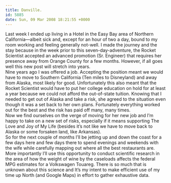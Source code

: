 ```yaml
---
title: Danville.
id: 5885
date: Sun, 09 Mar 2008 18:21:55 +0000
---
```


Last week I ended up living in a Hotel in the Easy Bay area of Northern California—albeit sick and, except for an hour of two a day, bound to my room working and feeling generally not-well. I made the journey and the stay because in the week prior to this seven-day-adventure, the Rocket Scientist accepted an advanced promotion (Sr. Engineer) that requires her presence away from Orange County for a few months. However, if all goes well this new post will stretch into years.  
 Nine years ago I was offered a job. Accepting the position meant we would have to move to Southern California (Ten miles to Disneyland) and away from Alaska, most likely for good. Unfortunately this also meant that the Rocket Scientist would have to put her college education on hold for at least a year because we could not afford the out-of-state tuition. Knowing that I needed to get out of Alaska and take a risk, she agreed to the situation even though it was a set back to her own plans. Fortunately everything worked out for the best and the risk has paid off many, many times.  
 Now we find ourselves on the verge of moving for her new job and I’m happy to take on a new set of risks, especially if it means supporting The Love and Joy of My Life (besides it’s not like we have to move back to Alaska or some forsaken land, like Arkansas).  
 So for the next couple of months I’ll be jetting up and down the coast for a few days here and few days there to spend evenings and weekends with the wife while carefully mapping out where all the best restaurants are. More importantly I’ll use this opportunity to conduct scientific research in the area of how the weight of wine by the caseloads affects the federal <span class="caps">MPG</span> estimates for a Volkswagen Touareg. There is so much that is unknown about this science and It’s my intent to make efficient use of my time up North (and Google Maps) in effort to gather exhaustive data.


